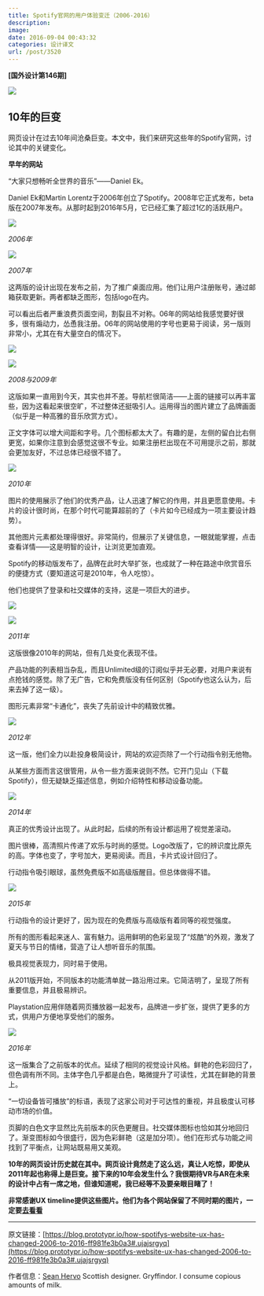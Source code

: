 ```yaml
---
title: Spotify官网的用户体验变迁（2006-2016）
description: 
image: 
date: 2016-09-04 00:43:32
categories: 设计译文
url: /post/3520
---
```


**[国外设计第146期]**

![](https://storage.fleek-internal.com/0a3a8890-e65e-47ce-93d7-0442b9209d38-bucket/blog/posts/2016-09/09-02/1-BKoo1Q5PBuN87XT4bArK3w.jpeg)

## 10年的巨变

网页设计在过去10年间沧桑巨变。本文中，我们来研究这些年的Spotify官网，讨论其中的关键变化。

**早年的网站**

“大家只想畅听全世界的音乐”——Daniel Ek。

Daniel Ek和Martin Lorentz于2006年创立了Spotify。2008年它正式发布，beta版在2007年发布。从那时起到2016年5月，它已经汇集了超过1亿的活跃用户。

![](https://storage.fleek-internal.com/0a3a8890-e65e-47ce-93d7-0442b9209d38-bucket/blog/posts/2016-09/09-02/1-nrrKZ936l0ZY6lN71Q7CRw.jpeg)

*2006年*

![](https://storage.fleek-internal.com/0a3a8890-e65e-47ce-93d7-0442b9209d38-bucket/blog/posts/2016-09/09-02/1-B7PZWkfnZfiEjR-aMbVmAw.jpeg)

*2007年*

这两版的设计出现在发布之前，为了推广桌面应用。他们让用户注册账号，通过邮箱获取更新。两者都缺乏图形，包括logo在内。

可以看出后者严重浪费页面空间，割裂且不对称。06年的网站给我感觉要好很多，很有煽动力，怂恿我注册。06年的网站使用的字号也更易于阅读，另一版则非常小，尤其在有大量空白的情况下。

![](https://storage.fleek-internal.com/0a3a8890-e65e-47ce-93d7-0442b9209d38-bucket/blog/posts/2016-09/09-02/1-bV-jgB-xdTCzS-1PXdN_KA.jpeg)

![](https://storage.fleek-internal.com/0a3a8890-e65e-47ce-93d7-0442b9209d38-bucket/blog/posts/2016-09/09-02/1-maEVCfdERXCubJOcZUyksA.jpeg)

*2008与2009年*

这版如果一直用到今天，其实也并不差。导航栏很简洁——上面的链接可以再丰富些，因为这看起来很空旷，不过整体还挺吸引人。运用得当的图片建立了品牌画面（似乎是一种高雅的音乐欣赏方式）。

正文字体可以增大间距和字号。几个图标都太大了。有趣的是，左侧的留白比右侧更宽，如果你注意到会感觉这很不专业。如果注册栏出现在不可用提示之前，那就会更加友好，不过总体已经很不错了。

![](https://storage.fleek-internal.com/0a3a8890-e65e-47ce-93d7-0442b9209d38-bucket/blog/posts/2016-09/09-02/1-P-2ZTbgcQzL2bX3RDKTsuA.jpeg)

*2010年*

图片的使用展示了他们的优秀产品，让人迅速了解它的作用，并且更愿意使用。卡片的设计很时尚，在那个时代可能算超前的了（卡片如今已经成为一项主要设计趋势）。

其他图片元素都处理得很好。非常简约，但展示了关键信息，一眼就能掌握，点击查看详情——这是明智的设计，让浏览更加直观。

Spotify的移动版发布了，品牌在此时大举扩张，也成就了一种在路途中欣赏音乐的便捷方式（要知道这可是2010年，令人吃惊）。

他们也提供了登录和社交媒体的支持，这是一项巨大的进步。

![](https://storage.fleek-internal.com/0a3a8890-e65e-47ce-93d7-0442b9209d38-bucket/blog/posts/2016-09/09-02/1-2MQLW61LygrlU8zyyM4H6Q.jpeg)

![](https://storage.fleek-internal.com/0a3a8890-e65e-47ce-93d7-0442b9209d38-bucket/blog/posts/2016-09/09-02/1-tMHDFb0t-nVMdWUwLcV82w.jpeg)

*2011年*

这版很像2010年的网站，但有几处变化表现不佳。

产品功能的列表相当杂乱，而且Unlimited级的订阅似乎并无必要，对用户来说有点抢钱的感觉。除了无广告，它和免费版没有任何区别（Spotify也这么认为，后来去掉了这一级）。

图形元素非常“卡通化”，丧失了先前设计中的精致优雅。

![](https://storage.fleek-internal.com/0a3a8890-e65e-47ce-93d7-0442b9209d38-bucket/blog/posts/2016-09/09-02/1-mwLG4Dd9-9QQhkcMIWhwNQ.jpeg)

*2012年*

这一版，他们全力以赴投身极简设计，网站的欢迎页除了一个行动指令别无他物。

从某些方面而言这很管用，从令一些方面来说则不然。它开门见山（下载Spotify），但无疑缺乏描述信息，例如介绍特性和移动设备功能。

![](https://storage.fleek-internal.com/0a3a8890-e65e-47ce-93d7-0442b9209d38-bucket/blog/posts/2016-09/09-02/1-zmvAHMsChbsRK9n3vH-3nA.jpg)

*2014年*

真正的优秀设计出现了。从此时起，后续的所有设计都运用了视觉差滚动。

图片很棒，高清照片传递了欢乐与时尚的感觉。Logo改版了，它的辨识度比原先的高。字体也变了，字号加大，更易阅读。而且，卡片式设计回归了。

行动指令吸引眼球，虽然免费版不如高级版醒目。但总体做得不错。

![](https://storage.fleek-internal.com/0a3a8890-e65e-47ce-93d7-0442b9209d38-bucket/blog/posts/2016-09/09-02/1-pSZDxI-RltuHfGyV4RGL5Q.jpeg)

*2015年*

行动指令的设计更好了，因为现在的免费版与高级版有着同等的视觉强度。

所有的图形看起来迷人、富有魅力。运用鲜明的色彩呈现了“炫酷”的外观，激发了夏天与节日的情绪，营造了让人想听音乐的氛围。

极具视觉表现力，同时易于使用。

从2011版开始，不同版本的功能清单就一路沿用过来。它简洁明了，呈现了所有重要信息，并且极易辨识。

Playstation应用伴随着网页播放器一起发布，品牌进一步扩张，提供了更多的方式，供用户方便地享受他们的服务。

![](https://storage.fleek-internal.com/0a3a8890-e65e-47ce-93d7-0442b9209d38-bucket/blog/posts/2016-09/09-02/1-6EMWrGNoLSq6REZVzDzvjA.jpeg)

*2016年*

这一版集合了之前版本的优点。延续了相同的视觉设计风格。鲜艳的色彩回归了，但色调有所不同。主体字色几乎都是白色，略微提升了可读性，尤其在鲜艳的背景上。

“一切设备皆可播放”的标语，表现了这家公司对于可达性的重视，并且极度认可移动市场的价值。

页脚的白色文字显然比先前版本的灰色更醒目。社交媒体图标也恰如其分地回归了。渐变图标如今很盛行，因为色彩鲜艳（这是加分项）。他们在形式与功能之间找到了平衡点，让网站既易用又美观。

**10年的网页设计历史就在其中。网页设计竟然走了这么远，真让人吃惊，即使从2011年起也称得上是巨变。接下来的10年会发生什么？我很期待VR与AR在未来的设计中占有一席之地，但谁知道呢，我已经等不及要亲眼目睹了！**

**非常感谢UX timeline提供这些图片。他们为各个网站保留了不同时期的图片，一定要[去看看](http://uxtimeline.com)**

---

原文链接：[https://blog.prototypr.io/how-spotifys-website-ux-has-changed-2006-to-2016-ff981fe3b0a3#.ujajsrgyq](https://blog.prototypr.io/how-spotifys-website-ux-has-changed-2006-to-2016-ff981fe3b0a3#.ujajsrgyq)

作者信息：[Sean Hervo](https://blog.prototypr.io/@mr.hervo?source=post_header_lockup)
Scottish designer. Gryffindor. I consume copious amounts of milk.